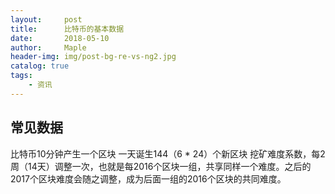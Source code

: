 ```yaml
---
layout:     post
title:      比特币的基本数据
date:       2018-05-10
author:     Maple
header-img: img/post-bg-re-vs-ng2.jpg
catalog: true
tags:
    - 资讯
---
```


## 常见数据
比特币10分钟产生一个区块
一天诞生144（6 * 24）个新区块
挖矿难度系数，每2周（14天）调整一次，也就是每2016个区块一组，共享同样一个难度。之后的2017个区块难度会随之调整，成为后面一组的2016个区块的共同难度。
